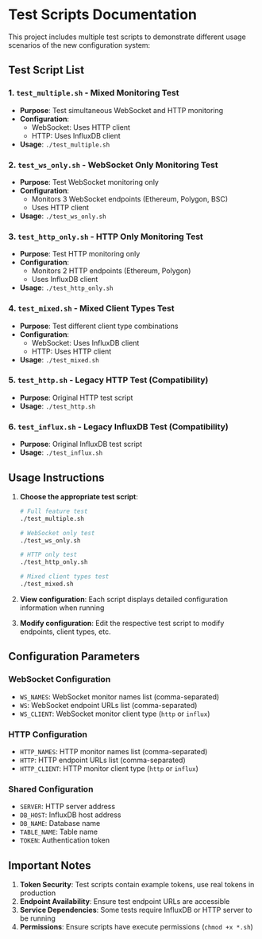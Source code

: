# Test Scripts Documentation

This project includes multiple test scripts to demonstrate different usage scenarios of the new configuration system:

## Test Script List

### 1. `test_multiple.sh` - Mixed Monitoring Test
- **Purpose**: Test simultaneous WebSocket and HTTP monitoring
- **Configuration**: 
  - WebSocket: Uses HTTP client
  - HTTP: Uses InfluxDB client
- **Usage**: `./test_multiple.sh`

### 2. `test_ws_only.sh` - WebSocket Only Monitoring Test
- **Purpose**: Test WebSocket monitoring only
- **Configuration**: 
  - Monitors 3 WebSocket endpoints (Ethereum, Polygon, BSC)
  - Uses HTTP client
- **Usage**: `./test_ws_only.sh`

### 3. `test_http_only.sh` - HTTP Only Monitoring Test
- **Purpose**: Test HTTP monitoring only
- **Configuration**: 
  - Monitors 2 HTTP endpoints (Ethereum, Polygon)
  - Uses InfluxDB client
- **Usage**: `./test_http_only.sh`

### 4. `test_mixed.sh` - Mixed Client Types Test
- **Purpose**: Test different client type combinations
- **Configuration**: 
  - WebSocket: Uses InfluxDB client
  - HTTP: Uses HTTP client
- **Usage**: `./test_mixed.sh`

### 5. `test_http.sh` - Legacy HTTP Test (Compatibility)
- **Purpose**: Original HTTP test script
- **Usage**: `./test_http.sh`

### 6. `test_influx.sh` - Legacy InfluxDB Test (Compatibility)
- **Purpose**: Original InfluxDB test script
- **Usage**: `./test_influx.sh`

## Usage Instructions

1. **Choose the appropriate test script**:
   ```bash
   # Full feature test
   ./test_multiple.sh
   
   # WebSocket only test
   ./test_ws_only.sh
   
   # HTTP only test
   ./test_http_only.sh
   
   # Mixed client types test
   ./test_mixed.sh
   ```

2. **View configuration**:
   Each script displays detailed configuration information when running

3. **Modify configuration**:
   Edit the respective test script to modify endpoints, client types, etc.

## Configuration Parameters

### WebSocket Configuration
- `WS_NAMES`: WebSocket monitor names list (comma-separated)
- `WS`: WebSocket endpoint URLs list (comma-separated)
- `WS_CLIENT`: WebSocket monitor client type (`http` or `influx`)

### HTTP Configuration
- `HTTP_NAMES`: HTTP monitor names list (comma-separated)
- `HTTP`: HTTP endpoint URLs list (comma-separated)
- `HTTP_CLIENT`: HTTP monitor client type (`http` or `influx`)

### Shared Configuration
- `SERVER`: HTTP server address
- `DB_HOST`: InfluxDB host address
- `DB_NAME`: Database name
- `TABLE_NAME`: Table name
- `TOKEN`: Authentication token

## Important Notes

1. **Token Security**: Test scripts contain example tokens, use real tokens in production
2. **Endpoint Availability**: Ensure test endpoint URLs are accessible
3. **Service Dependencies**: Some tests require InfluxDB or HTTP server to be running
4. **Permissions**: Ensure scripts have execute permissions (`chmod +x *.sh`)
